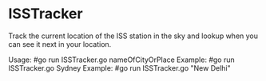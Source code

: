 # ISSTracker
Track the current location of the ISS station in the sky and lookup when you can see it next in your location.


Usage: #go run ISSTracker.go nameOfCityOrPlace
Example: #go run ISSTracker.go Sydney
Example: #go run ISSTracker.go "New Delhi"
